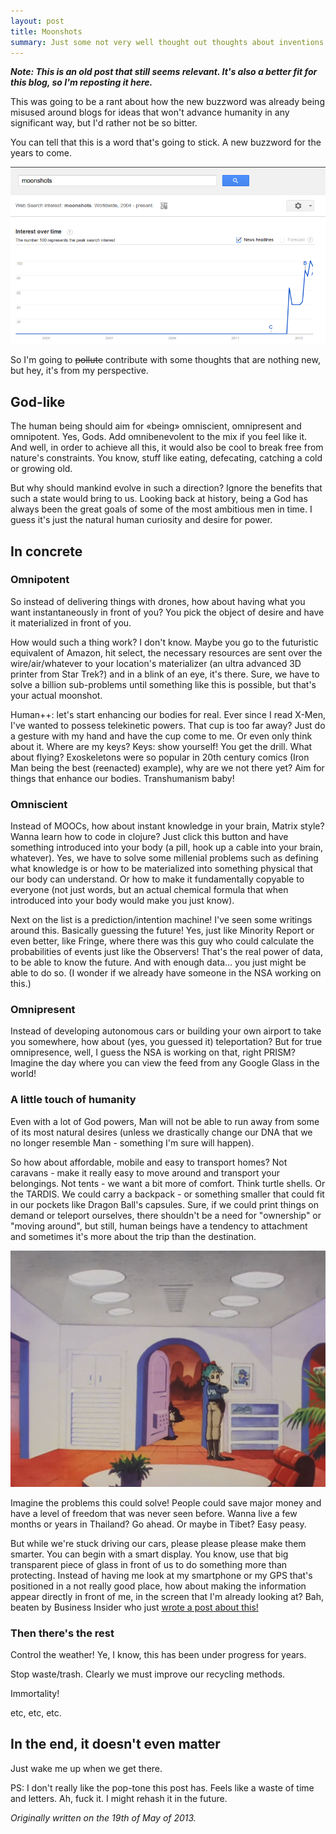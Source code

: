 ```yaml
---
layout: post
title: Moonshots
summary: Just some not very well thought out thoughts about inventions.
---
```


**<i>Note: This is an old post that still seems relevant. It's also a better fit for this blog, so I'm reposting it here.</i>**

This was going to be a rant about how the new buzzword was already being misused around blogs
for ideas that won't advance humanity in any significant way, but I'd rather not be so bitter.

You can tell that this is a word that's going to stick. A new buzzword for the years to come.

<img src="/resources/2013-06-20-moonshots/moonshots-google-trends.png" />

So I'm going to <s>pollute</s> contribute with some thoughts that are nothing new, but hey, it's
from my perspective.

## God-like

The human being should aim for «being» omniscient, omnipresent and omnipotent. Yes, Gods.
Add omnibenevolent to the mix if you feel like it. And well, in order to achieve all this, it would
also be cool to break free from nature's constraints. You know, stuff like eating, defecating,
catching a cold or growing old.

But why should mankind evolve in such a direction? Ignore the benefits that such a state would
bring to us. Looking back at history, being a God has always been the great goals of some of the
most ambitious men in time. I guess it's just the natural human curiosity and desire for power.

## In concrete

### Omnipotent
So instead of delivering things with drones, how about having what you want instantaneously
in front of you? You pick the object of desire and have it materialized in front of you.

How would such a thing work? I don't know. Maybe you go to the futuristic equivalent
of Amazon, hit select, the necessary resources are sent over the wire/air/whatever to your
location's materializer (an ultra advanced 3D printer from Star Trek?) and in a blink of
an eye, it's there. Sure, we have to solve a billion sub-problems until something like this
is possible, but that's your actual moonshot.

Human++: let's start enhancing our bodies for real. Ever since I read X-Men, I've wanted to possess
telekinetic powers. That cup is too far away? Just do a gesture with my hand and have the cup
come to me. Or even only think about it. Where are my keys? Keys: show yourself! You get the
drill. What about flying? Exoskeletons were so popular in 20th century comics (Iron Man being
the best (reenacted) example), why are we not there yet? Aim for things that enhance our bodies.
Transhumanism baby!

### Omniscient
Instead of MOOCs, how about instant knowledge in your brain, Matrix style? Wanna learn how to
code in clojure? Just click this button and have something introduced into your body (a pill,
hook up a cable into your brain, whatever). Yes, we have to solve some millenial problems such
as defining what knowledge is or how to be materialized into something physical that our body
can understand. Or how to make it fundamentally copyable to everyone (not just words, but an
actual chemical formula that when introduced into your body would make you just know).

Next on the list is a prediction/intention machine! I've seen some writings around this.
Basically guessing the future! Yes, just like Minority Report or even better, like Fringe, where there
was this guy who could calculate the probabilities of events just like the Observers! That's the real
power of data, to be able to know the future. And with enough data... you just might be able to do so.
(I wonder if we already have someone in the NSA working on this.)

### Omnipresent
Instead of developing autonomous cars or building your own airport to take you somewhere,
how about (yes, you guessed it) teleportation? But for true omnipresence, well, I guess
the NSA is working on that, right PRISM? Imagine the day where you can view the feed from
any Google Glass in the world!

### A little touch of humanity
Even with a lot of God powers, Man will not be able to run away from some of its most natural
desires (unless we drastically change our DNA that we no longer resemble Man - something I'm
sure will happen).

So how about affordable, mobile and easy to transport homes? Not caravans - make it really easy
to move around and transport your belongings. Not tents - we want a bit more of comfort.
Think turtle shells. Or the TARDIS. We could carry a backpack - or something smaller that could fit
in our pockets like Dragon Ball's capsules. Sure, if we could print things on demand or teleport
ourselves, there shouldn't be a need for "ownership" or "moving around", but still, human beings
have a tendency to attachment and sometimes it's more about the trip than the destination.

<img src="/resources/2013-06-20-moonshots/dragon-ball-capsule.png" />

Imagine the problems this could solve! People could save major money and have a level of freedom
that was never seen before.  Wanna live a few months or years in Thailand? Go ahead. Or maybe in
Tibet? Easy peasy.

But while we're stuck driving our cars, please please please make them smarter. You can begin with a
smart display. You know, use that big transparent piece of glass in front of us to do something
more than protecting. Instead of having me look at my smartphone or my GPS that's positioned in a
not really good place, how about making the information appear directly in front of me, in the screen
that I'm already looking at? Bah, beaten by Business Insider who just [wrote a post about this!](http://www.businessinsider.com/every-car-should-have-a-head-up-display-2013-6)

### Then there's the rest
Control the weather! Ye, I know, this has been under progress for years.

Stop waste/trash. Clearly we must improve our recycling methods.

Immortality!

etc, etc, etc.


## In the end, it doesn't even matter

Just wake me up when we get there.

PS: I don't really like the pop-tone this post has. Feels like a waste of time and letters. Ah, fuck it.
I might rehash it in the future.

*Originally written on the 19th of May of 2013.*
